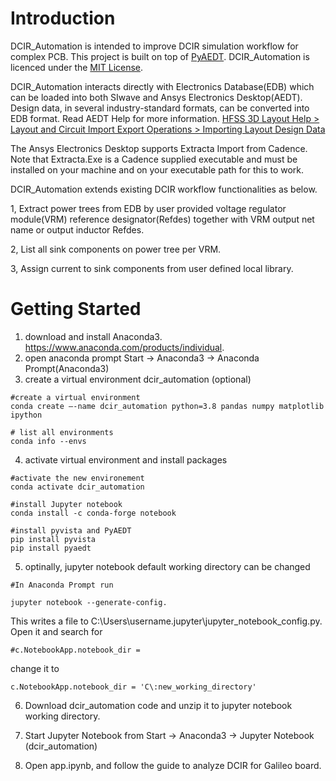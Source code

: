 # Introduction 
DCIR_Automation is intended to improve DCIR simulation workflow for complex PCB. This project is built on top of [PyAEDT](https://github.com/pyansys/PyAEDT). DCIR_Automation is licenced under the [MIT License](https://github.com/pyansys/PyAEDT/blob/main/LICENSE).

DCIR_Automation interacts directly with Electronics Database(EDB) which can be loaded into both SIwave and Ansys Electronics Desktop(AEDT).  Design data, in several industry-standard formats, can be converted into EDB format. Read AEDT Help for more information. [HFSS 3D Layout Help > Layout and Circuit Import Export Operations > Importing Layout Design Data](https://ansyshelp.ansys.com/account/secured?returnurl=/Views/Secured/Electronics/v212/en/home.htm%23../Subsystems/HFSS3DLayout/Content/3DLayout/ImportingLayoutDesignData.htm%3FTocPath%3DHFSS%25203D%2520Layout%7CHFSS%25203D%2520Layout%2520Help%7CLayout%2520and%2520Circuit%2520Import%2520Export%2520Operations%7CImporting%2520Layout%2520Design%2520Data%7C_____0)

The Ansys Electronics Desktop supports Extracta Import from Cadence. Note that Extracta.Exe is
a Cadence supplied executable and must be installed on your machine and on your executable
path for this to work.

DCIR_Automation extends existing DCIR workflow functionalities as below.

1, Extract power trees from EDB by user provided voltage regulator module(VRM) reference designator(Refdes) together with VRM output net name or output inductor Refdes.

2, List all sink components on power tree per VRM.

3, Assign current to sink components from user defined local library.  

# Getting Started
1. download and install Anaconda3. https://www.anaconda.com/products/individual.
2. open anaconda prompt Start -> Anaconda3 -> Anaconda Prompt(Anaconda3)
3. create a virtual environment dcir_automation (optional)
~~~~~~~~~~~~~~~~~~~~~~~~~~~~~~~~~~~~~~~~~~~~~~~~~
#create a virtual environment
conda create —-name dcir_automation python=3.8 pandas numpy matplotlib ipython

# list all environments
conda info --envs
~~~~~~~~~~~~~~~~~~~~~~~~~~~~~~~~~~~~~~~~~~~~~~~~~
4. activate virtual environment and install packages
~~~~~~~~~~~~~~~~~~~~~~~~~~~~~~~~~~~~~~~~~~~~~~~~~
#activate the new environement
conda activate dcir_automation

#install Jupyter notebook
conda install -c conda-forge notebook

#install pyvista and PyAEDT
pip install pyvista                                       
pip install pyaedt
~~~~~~~~~~~~~~~~~~~~~~~~~~~~~~~~~~~~~~~~~~~~~~~~~
5. optinally, jupyter notebook default working directory can be changed
~~~~~~~~~~~~~~~~~~~~~~~~~~~~~~~~~~~~~~~~~~~~~~~~~
#In Anaconda Prompt run 

jupyter notebook --generate-config.
~~~~~~~~~~~~~~~~~~~~~~~~~~~~~~~~~~~~~~~~~~~~~~~~~
This writes a file to C:\Users\username\.jupyter\jupyter_notebook_config.py. Open it and search for 
~~~~~~~~~~~~~~~~~~~~~~~~~~~~~~~~~~~~~~~~~~~~~~~~~
#c.NotebookApp.notebook_dir =
~~~~~~~~~~~~~~~~~~~~~~~~~~~~~~~~~~~~~~~~~~~~~~~~~
change it to 
~~~~~~~~~~~~~~~~~~~~~~~~~~~~~~~~~~~~~~~~~~~~~~~~~
c.NotebookApp.notebook_dir = 'C\:new_working_directory'
~~~~~~~~~~~~~~~~~~~~~~~~~~~~~~~~~~~~~~~~~~~~~~~~~
6. Download dcir_automation code and unzip it to jupyter notebook working directory.
7. Start Jupyter Notebook from Start -> Anaconda3 -> Jupyter Notebook (dcir_automation)

5. Open app.ipynb, and follow the guide to analyze DCIR for Galileo board.
